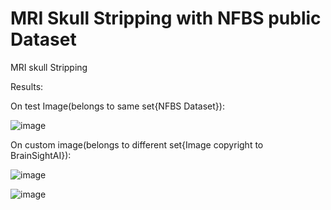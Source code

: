 # MRI Skull Stripping with NFBS public Dataset 
MRI skull Stripping


Results:

On test Image(belongs to same set{NFBS Dataset}):


![image](https://user-images.githubusercontent.com/55551710/113200580-1f19f580-9286-11eb-8cf5-61c539f0c66d.png)





On custom image(belongs to different set{Image copyright to BrainSightAI}):


![image](https://user-images.githubusercontent.com/55551710/113200733-5688a200-9286-11eb-85f2-d2ef03f9abbe.png)





![image](https://user-images.githubusercontent.com/55551710/113200881-7f109c00-9286-11eb-841e-d8832d3ebcde.png)
